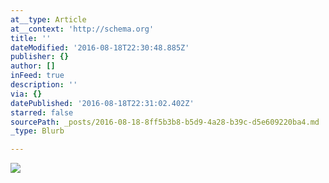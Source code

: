 ```yaml
---
at__type: Article
at__context: 'http://schema.org'
title: ''
dateModified: '2016-08-18T22:30:48.885Z'
publisher: {}
author: []
inFeed: true
description: ''
via: {}
datePublished: '2016-08-18T22:31:02.402Z'
starred: false
sourcePath: _posts/2016-08-18-8ff5b3b8-b5d9-4a28-b39c-d5e609220ba4.md
_type: Blurb

---
```

![](https://the-grid-user-content.s3-us-west-2.amazonaws.com/3b211a8b-73e4-4d73-9e2c-7e36b0cf39ac.jpg)